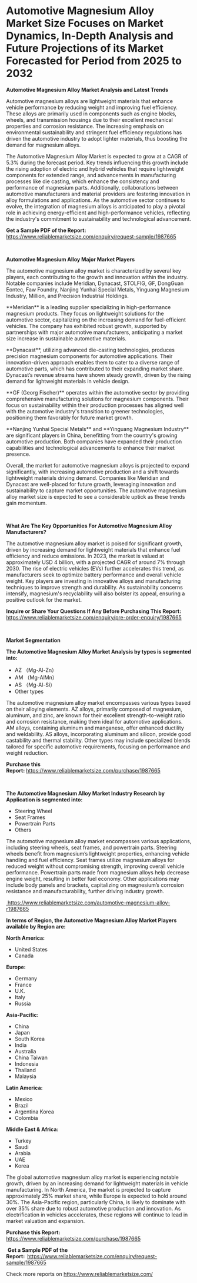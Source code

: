 <p><h1>Automotive Magnesium Alloy Market Size Focuses on Market Dynamics, In-Depth Analysis and Future Projections of its Market Forecasted for Period from 2025 to 2032</h1></p><p><strong>Automotive Magnesium Alloy Market Analysis and Latest Trends</strong></p>
<p><p>Automotive magnesium alloys are lightweight materials that enhance vehicle performance by reducing weight and improving fuel efficiency. These alloys are primarily used in components such as engine blocks, wheels, and transmission housings due to their excellent mechanical properties and corrosion resistance. The increasing emphasis on environmental sustainability and stringent fuel efficiency regulations has driven the automotive industry to adopt lighter materials, thus boosting the demand for magnesium alloys.</p><p>The Automotive Magnesium Alloy Market is expected to grow at a CAGR of 5.3% during the forecast period. Key trends influencing this growth include the rising adoption of electric and hybrid vehicles that require lightweight components for extended range, and advancements in manufacturing processes like die casting, which enhance the consistency and performance of magnesium parts. Additionally, collaborations between automotive manufacturers and material providers are fostering innovation in alloy formulations and applications. As the automotive sector continues to evolve, the integration of magnesium alloys is anticipated to play a pivotal role in achieving energy-efficient and high-performance vehicles, reflecting the industry's commitment to sustainability and technological advancement.</p></p>
<p><strong>Get a Sample PDF of the Report:&nbsp;</strong> <a href="https://www.reliablemarketsize.com/enquiry/request-sample/1987665?utm_campaign=3563&utm_medium=2&utm_source=Github&utm_content=ia&utm_term=31032025&utm_id=automotive-magnesium-alloy">https://www.reliablemarketsize.com/enquiry/request-sample/1987665</a></p>
<p>&nbsp;</p>
<p><strong>Automotive Magnesium Alloy Major Market Players</strong></p>
<p><p>The automotive magnesium alloy market is characterized by several key players, each contributing to the growth and innovation within the industry. Notable companies include Meridian, Dynacast, STOLFIG, GF, DongGuan Eontec, Faw Foundry, Nanjing Yunhai Special Metals, Yinguang Magnesium Industry, Million, and Precision Industrial Holdings.</p><p>**Meridian** is a leading supplier specializing in high-performance magnesium products. They focus on lightweight solutions for the automotive sector, capitalizing on the increasing demand for fuel-efficient vehicles. The company has exhibited robust growth, supported by partnerships with major automotive manufacturers, anticipating a market size increase in sustainable automotive materials.</p><p>**Dynacast**, utilizing advanced die-casting technologies, produces precision magnesium components for automotive applications. Their innovation-driven approach enables them to cater to a diverse range of automotive parts, which has contributed to their expanding market share. Dynacast’s revenue streams have shown steady growth, driven by the rising demand for lightweight materials in vehicle design.</p><p>**GF (Georg Fischer)** operates within the automotive sector by providing comprehensive manufacturing solutions for magnesium components. Their focus on sustainability within their production processes has aligned well with the automotive industry's transition to greener technologies, positioning them favorably for future market growth.</p><p>**Nanjing Yunhai Special Metals** and **Yinguang Magnesium Industry** are significant players in China, benefitting from the country's growing automotive production. Both companies have expanded their production capabilities and technological advancements to enhance their market presence.</p><p>Overall, the market for automotive magnesium alloys is projected to expand significantly, with increasing automotive production and a shift towards lightweight materials driving demand. Companies like Meridian and Dynacast are well-placed for future growth, leveraging innovation and sustainability to capture market opportunities. The automotive magnesium alloy market size is expected to see a considerable uptick as these trends gain momentum.</p></p>
<p>&nbsp;</p>
<p><strong>What Are The Key Opportunities For Automotive Magnesium Alloy Manufacturers?</strong></p>
<p><p>The automotive magnesium alloy market is poised for significant growth, driven by increasing demand for lightweight materials that enhance fuel efficiency and reduce emissions. In 2023, the market is valued at approximately USD 4 billion, with a projected CAGR of around 7% through 2030. The rise of electric vehicles (EVs) further accelerates this trend, as manufacturers seek to optimize battery performance and overall vehicle weight. Key players are investing in innovative alloys and manufacturing techniques to improve strength and durability. As sustainability concerns intensify, magnesium's recyclability will also bolster its appeal, ensuring a positive outlook for the market.</p></p>
<p><strong>Inquire or Share Your Questions If Any Before Purchasing This Report:</strong> <a href="https://www.reliablemarketsize.com/enquiry/pre-order-enquiry/1987665?utm_campaign=3563&utm_medium=2&utm_source=Github&utm_content=ia&utm_term=31032025&utm_id=automotive-magnesium-alloy">https://www.reliablemarketsize.com/enquiry/pre-order-enquiry/1987665</a></p>
<p>&nbsp;</p>
<p><strong>Market Segmentation</strong></p>
<p><strong>The Automotive Magnesium Alloy Market Analysis by types is segmented into:</strong></p>
<p><ul><li>AZ （Mg-Al-Zn）</li><li>AM （Mg-AlMn）</li><li>AS （Mg-Al-Si）</li><li>Other types</li></ul></p>
<p><p>The automotive magnesium alloy market encompasses various types based on their alloying elements. AZ alloys, primarily composed of magnesium, aluminum, and zinc, are known for their excellent strength-to-weight ratio and corrosion resistance, making them ideal for automotive applications. AM alloys, containing aluminum and manganese, offer enhanced ductility and weldability. AS alloys, incorporating aluminum and silicon, provide good castability and thermal stability. Other types may include specialized blends tailored for specific automotive requirements, focusing on performance and weight reduction.</p></p>
<p><strong>Purchase this Report:&nbsp;</strong><a href="https://www.reliablemarketsize.com/purchase/1987665?utm_campaign=3563&utm_medium=2&utm_source=Github&utm_content=ia&utm_term=31032025&utm_id=automotive-magnesium-alloy">https://www.reliablemarketsize.com/purchase/1987665</a></p>
<p>&nbsp;</p>
<p><strong>The Automotive Magnesium Alloy Market Industry Research by Application is segmented into:</strong></p>
<p><ul><li>Steering Wheel</li><li>Seat Frames</li><li>Powertrain Parts</li><li>Others</li></ul></p>
<p><p>The automotive magnesium alloy market encompasses various applications, including steering wheels, seat frames, and powertrain parts. Steering wheels benefit from magnesium’s lightweight properties, enhancing vehicle handling and fuel efficiency. Seat frames utilize magnesium alloys for reduced weight without compromising strength, improving overall vehicle performance. Powertrain parts made from magnesium alloys help decrease engine weight, resulting in better fuel economy. Other applications may include body panels and brackets, capitalizing on magnesium’s corrosion resistance and manufacturability, further driving industry growth.</p></p>
<p><a href="https://www.reliablemarketsize.com/automotive-magnesium-alloy-r1987665?utm_campaign=3563&utm_medium=2&utm_source=Github&utm_content=ia&utm_term=31032025&utm_id=automotive-magnesium-alloy">&nbsp;https://www.reliablemarketsize.com/automotive-magnesium-alloy-r1987665</a></p>
<p><strong>In terms of Region, the Automotive Magnesium Alloy Market Players available by Region are:</strong></p>
<p>
    <p> <strong> North America: </strong>
        <ul>
            <li>United States</li>
            <li>Canada</li>
        </ul>
        </p> 
    <p> <strong> Europe: </strong>
        <ul>
            <li>Germany</li>
            <li>France</li>
            <li>U.K.</li>
            <li>Italy</li>
            <li>Russia</li>
        </ul>
        </p> 
    <p> <strong> Asia-Pacific: </strong>
        <ul>
            <li>China</li>
            <li>Japan</li>
            <li>South Korea</li>
            <li>India</li>
            <li>Australia</li>
            <li>China Taiwan</li>
            <li>Indonesia</li>
            <li>Thailand</li>
            <li>Malaysia</li>
        </ul>
        </p> 
    <p> <strong> Latin America: </strong>
        <ul>
            <li>Mexico</li>
            <li>Brazil</li>
            <li>Argentina Korea</li>
            <li>Colombia</li>
        </ul>
        </p> 
    <p> <strong> Middle East & Africa: </strong>
        <ul>
            <li>Turkey</li>
            <li>Saudi</li>
            <li>Arabia</li>
            <li>UAE</li>
            <li>Korea</li>
        </ul>
    </p>
    </p>
<p><p>The global automotive magnesium alloy market is experiencing notable growth, driven by an increasing demand for lightweight materials in vehicle manufacturing. In North America, the market is projected to capture approximately 25% market share, while Europe is expected to hold around 30%. The Asia-Pacific region, particularly China, is likely to dominate with over 35% share due to robust automotive production and innovation. As electrification in vehicles accelerates, these regions will continue to lead in market valuation and expansion.</p></p>
<p><strong>Purchase this Report: </strong><a href="https://www.reliablemarketsize.com/purchase/1987665?utm_campaign=3563&utm_medium=2&utm_source=Github&utm_content=ia&utm_term=31032025&utm_id=automotive-magnesium-alloy">https://www.reliablemarketsize.com/purchase/1987665</a></p>
<p>&nbsp;<strong>Get a Sample PDF of the Report:&nbsp;&nbsp;</strong><a href="https://www.reliablemarketsize.com/enquiry/request-sample/1987665?utm_campaign=3563&utm_medium=2&utm_source=Github&utm_content=ia&utm_term=31032025&utm_id=automotive-magnesium-alloy">https://www.reliablemarketsize.com/enquiry/request-sample/1987665</a></p>
<p><strong></strong></p>
<p>Check more reports on <a href="https://www.reliablemarketsize.com/?utm_campaign=3563&utm_medium=2&utm_source=Github&utm_content=ia&utm_term=31032025&utm_id=automotive-magnesium-alloy">https://www.reliablemarketsize.com/</a></p>